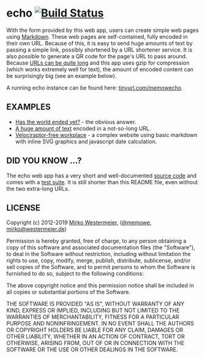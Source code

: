# echo [![Build Status](https://travis-ci.org/memowe/echo.svg?branch=master)](https://travis-ci.org/memowe/echo)

With the form provided by this web app, users can create simple web pages using [Markdown][markdown]. These web pages are self-contained, fully encoded in their own URL. Because of this, it is easy to send huge amounts of text by passing a simple link, possibly shortened by a URL shortener service. It is also possible to generate a QR code for the page's URL to pass around. Because [URLs can be quite long][urls-long] and this app uses gzip for compression (which works extremely well for text), the amount of encoded content can be surprisingly big (see an example below).

A running echo instance can be found here: [tinyurl.com/memowecho][memowecho].

## EXAMPLES

- [Has the world ended yet?][end-of-the-world] - the obvious answer.
- [A huge amount of text][long-example] encoded in a not-so-long URL.
- [Velociraptor-free workplace][velociraptor-free] - a complex website using basic markdown with inline SVG graphics and javascript date calculation.

## DID YOU KNOW ...?

The echo web app has a very short and well-documented [source code][echo-source] and comes with a [test suite][echo-test]. It is still shorter than this README file, even without the two extra-long URLs.

[markdown]: https://daringfireball.net/projects/markdown/
[urls-long]: http://stackoverflow.com/a/417184/1184510
[long-example]: http://euve75060.serverprofi24.de:4000/H4sIAAAAAAAAA+2Xy2okNxRA9wPzDxeyM8b/YJJlyCbkA9RVcluZek1J8mT89bmq7o6NCSEEgq7Q%0A2czY7u6S7tGxxflBHmVal7Ns7uw/f/r86e7u53X3s4Qt5vnuTsZ1WneJIYmbfbqXYV2iTz5l/aEb%0A9V1D0E/7KaT9XqIfZQxulmVd8vxdfNjndZTk500fEpaXMOYlSU4yuZMuIz5dFvAyu/PixE3ha/6u%0AD/C7S++e97JOeUvZPZQtPiZ58fsqfo3lAW4YciwfSfJ7jmmVMa/Xpx6veye7P+X5QX7VfcugW3Xy%0AxcVRzvnk9/Pul3vdsC7mJLkvYXb6enTLkLJ+PiZ5B+QDjod/eK06KoFTe5x+yiGKyzqe7mkSr28J%0Ae8g6zeWdYZFnv4y73/Uj+s1LnracXPLl7fojH6MOvk66TvAXsl9zmbs8LUzTbUnllOXJ53NwSZY8%0ATU6e3BCmEMv6NyD7G5FZJyhfhwPJOgZlEs5LiDHM8jUHOU1uGXUH2+589HokBa9LuuDr6x4mGf3k%0AlzJnPmedpsx53YluvuzEhY87+RfaDMUbv0vxJryJ89EbFWcJp2cdOsRDn7AM78TRVf5Wm6s1hytp%0Ac3o+vyX5pjsTHWXWRWUO5YsX/dbN94VD1AVj2vMo/g+/D0EVSGFdpAw2D+u+6WZj1p1uOsi0qrKp%0AfCbEqWzlWDVs+tmi2bDOutn17Rjx44Mfv+gJTUF/625/EHQjEstpOT2Hkz5DnxqelIis23EOOnJ5%0A/hKedc0w63GM4Tj7ubgTRt2r+jG7V932NrnhOP+n8r9s6zGMi7H88qOmQTVt/THn0vufOT2+bfyv%0AiY85L/9ciNymKBNdQR5DH2R0livjwugKuMyb3jBfgFxJvxtfR9Wv381/8LgcgKK48rpBKGSONW50%0A8vUE3s6kEZ8e5EfktXYocGqDEyAQBk6kdfV0ol8M9oshP0hr1CStW7/0SGvSuj954dQjJ0AgDJxI%0A6+rpRL8Y7BdDfpDWqElat37pkdakdX/ywqlHToBAGDiR1tXTiX4x2C+G/CCtUZO0bv3SI61J6/7k%0AhVOPnACBMHAiraunE/1isF8M+UFaoyZp3fqlR1qT1v3JC6ceOQECYeBEWldPJ/rFYL8Y8oO0Rk3S%0AuvVLj7QmrfuTF049cgIEwsCJtK6eTvSLwX4x5AdpjZqkdeuXHmlNWvcnL5x65AQIhIETaV09negX%0Ag/1iyA/SGjVJ69YvPdKatO5PXjj1yAkQCAMn0rp6OtEvBvvFkB+kNWqS1q1feqQ1ad2fvHDqkRMg%0AEAZOpHX1dKJfDPaLIT9Ia9QkrVu/9Ehr0ro/eeHUIydAIAycSOvq6US/GOwXQ36Q1qhJWrd+6ZHW%0ApHV/8sKpR06AQBg4kdbV04l+MdgvhvwgrVGTtG790iOtSev+5IVTj5wAgTBwIq2rpxP9YrBfDPlB%0AWqMmad36pUdak9b9yQunHjkBAmHgRFpXTyf6xWC/GPKDtEZN0rr1S4+0Jq37kxdOPXICBMLAibSu%0Ank70i8F+MeQHaY2apHXrlx5pTVr3Jy+ceuQECISBE2ldPZ3oF4P9YsgP0ho1SevWLz3SmrTuT144%0A9cgJEAgDJ9K6ejrRLwb7xZAfpDVqktatX3qkNWndn7xw6pETIBAGTqR19XSiXwz2iyE/SGvUJK1b%0Av/RIa9K6P3nh1CMnQCAMnEjr6ulEvxjsF0N+kNaoSVq3fumR1qR1f/LCqUdOgEAYOJHW1dOJfjHY%0AL4b8IK1Rk7Ru/dIjrUnr/uSFU4+cAIEwcCKtq6cT/WKwXwz5QVqjJmnd+qVHWpPW/ckLpx45AQJh%0A4ERaV08n+sVgvxjyg7RGTdK69UuPtCat+5MXTj1yAgTCwIm0rp5O9IvBfjHkB2mNmqR165ceaU1a%0A/1d5H/4ESuGNLJReAQA=?md=1
[memowecho]: http://tinyurl.com/memowecho
[end-of-the-world]: http://euve75060.serverprofi24.de:4000/H4sIAAAAAAAAA/PL1wMAfwP2uwMAAAA=
[velociraptor-free]: http://euve75060.serverprofi24.de:4000/H4sIAAAAAAAAA5VWXW8bNxB8N+D/sLg8xGpJit9311oCnMRFjDhw4BrtY6FQZ+taWTKki2X312eW%0AJ1kq0gaoIJB3K+7ucGaX1Cu6eX/xK+F7Rr+dX169vbg++3RzdU2/XJ+f0+9X1x8+XZ69PT8+Oj46%0AXT/e0aaddrNREbQuaNa0d7NuVLiAl6f7+WI9KmZd9/DTcLjZbNTGqeXqbmi11kO4FvTYNps3y6dR%0AoUlT5TyF2hTj4yM6veMRE7XTUYG1f4Rsh+lh0s1erKYgPN3HyisvaqtCkq4SmqQrhSlJ+krYmKQx%0AoianRR3IWGGMh6kSpsY6K6SxJMuIGd7eC+kIDkF4+FvjRUCAukYA+NRY5WEOlUCMWAtTkay9AHRZ%0AR+EiI7ACQMhxRI2Hmh/4h6iFjAAAHGRiEDYkH4SBSXvhNRlTC+8TpybnhSGvhbEpAjByO2EBzFZI%0AAvTwY5hwqBmOiAxHGOyvFDHyWJqkBd61sDxUeIvEayKBgiqBGbIWKxwiJzCEfSOQrPsReLVg+NIg%0AFWYQWsFYwcNjh+Sx+VRiawgnkQIBYgI/nrOxwQmdHCe3ouQh7kOym8uxA9POpFXsI6ER05+nl+Uc%0A2mO2nALWPj7esskfINV9NDBit5xDXIbIOvs87sNKC7SOA+d8vszLGRkFOPlAEcpFl1ADkJ7w4iNo%0AkAEQmKdsdxkWKipT4SNUJVSd88nmkimFLTMeWyUJ1bJJ1ttpD4ZVxqwz2dDcUs26Y9CHvPX75D0x%0A2pBJM3lv5nBvMbuxvtndRPSEyxJ7jFWmEDhz+QKhzS3CBDloxeNerFIwo9wHMAEA11Ye5AEw1+eD%0AijkfgOkepttOezHBQQ6InbF0zGFW2GQ+A0oGJcRtGTSXpgx1z3ZuzdJu55hYsqxJlQsuWA7ls2ZG%0AUwlt0V8oQmn6CjIalcoFgtrnNi5zYzqk1ViEpmJlyWWp8/gCmUuzn9xuv1VfXtgcktqsRWR3VE1O%0AL0vuocSFZXKb4qcAJv8uaN2tln81cntswnVnGhWvdP4UdNvO5/vX4eHJ983a3VFo+6PQO62QzluF%0AEyEoPs4U5ALVYjuhh/ho4ImrUHH7OsUVVCvuO6v4gFEVlycoq5RhEQ4fyx0NyIJDT3MgtA8qyCqX%0AuFdxbilLDr96RKKonPBOVckqVBvwWHZEHTjKAHj1v1OzZeI2f7ZMnA6/uR2M2V0PqyZ11K0mi/Xt%0AcnU/KlbLbtI1JwCpcWQ5cGMjpB3Qnrlqf3FFsLi70Gqkfx4V1pUMBJeUqaPy30f5D73+A4qMWvHx%0AWTKWEhfXIZb6+1hAYo8Fd+j/wLJlrJ9O+e4d8/190dFssqaH1fLLdP5Mn5tmQcTXOqIuenKnk+d1%0AMb5dLuGVrePTzys4s53W7SI11M0amk/WHeGtnTaLTvX/DdKqfcD+nx9QrV3z1A3/nDxOemsxpuky%0AfbnnxXdNdz5v+PHN88X05DVHfj1Q7WLRrN7ffLykEQrPxNJXpQmRfqSPaAOVmnZ+crJoNvSOOR1w%0AmJv2Hk8k6cVc2KHD3w1TFgcLBjSkEwNyfoj5a/1g8HOmJWMbfwXPtEwEAQkAAA==?md=1
[echo-source]: https://github.com/memowe/echo/blob/master/echo.pl
[echo-test]: https://github.com/memowe/echo/blob/master/t/1_webapp.t

## LICENSE

Copyright (c) 2012-2019 [Mirko Westermeier][mirko], ([\@memowe][mgh], [mirko@westermeier.de][mmail])

Permission is hereby granted, free of charge, to any person obtaining a copy of this software and associated documentation files (the "Software"), to deal in the Software without restriction, including without limitation the rights to use, copy, modify, merge, publish, distribute, sublicense, and/or sell copies of the Software, and to permit persons to whom the Software is furnished to do so, subject to the following conditions:

The above copyright notice and this permission notice shall be included in all copies or substantial portions of the Software.

THE SOFTWARE IS PROVIDED "AS IS", WITHOUT WARRANTY OF ANY KIND, EXPRESS OR IMPLIED, INCLUDING BUT NOT LIMITED TO THE WARRANTIES OF MERCHANTABILITY, FITNESS FOR A PARTICULAR PURPOSE AND NONINFRINGEMENT. IN NO EVENT SHALL THE AUTHORS OR COPYRIGHT HOLDERS BE LIABLE FOR ANY CLAIM, DAMAGES OR OTHER LIABILITY, WHETHER IN AN ACTION OF CONTRACT, TORT OR OTHERWISE, ARISING FROM, OUT OF OR IN CONNECTION WITH THE SOFTWARE OR THE USE OR OTHER DEALINGS IN THE SOFTWARE.

[mirko]: http://mirko.westermeier.de
[mgh]: https://github.com/memowe
[mmail]: mailto:mirko@westermeier.de
